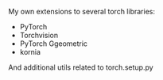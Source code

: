My own extensions to several torch libraries:

- PyTorch
- Torchvision
- PyTorch Ggeometric
- kornia

And additional utils related to torch.setup.py